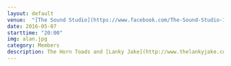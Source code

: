 ```yaml
---
layout: default
venue:  "[The Sound Studio](https://www.facebook.com/The-Sound-Studio-109947845748411/), Sanlam Business Park, Unit 39A, Corner of Racecource rd and Koeberg rd."
date: 2016-05-07
starttime: "20:00"
img: alan.jpg
category: Members
description: The Horn Toads and [Lanky Jake](http://www.thelankyjake.com) are gettin' down to business. **Free entry**.
---
```

